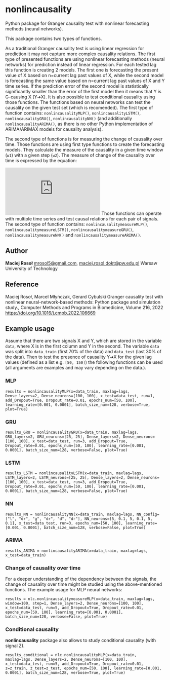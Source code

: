 # nonlincausality

Python package for Granger causality test with nonlinear forecasting methods (neural networks).

This package contains two types of functions. 

As a traditional Granger causality test is using linear regression for prediction it may not capture more complex causality relations.
The first type of presented functions are using nonlinear forecasting methods (neural networks) for prediction instead of linear regression. 
For each tested lag this function is creating 2 models. The first one is forecasting the present value of X based on n=current lag past values of X, 
while the second model is forecasting the same value based on n=current lag past values of X and Y time series.
If the prediction error of the second model is statistically significantly smaller than the error of the first model then it means that Y is G-causing X (Y➔X).
It is also possible to test conditional causality using those functions.
The functions based on neural networks can test the causality on the given test set (which is recomended). The first type of function contains: `nonlincausalityMLP()`, `nonlincausalityLSTM()`, `nonlincausalityGRU()`, `nonlincausalityNN()` (and additionally `nonlincausalityARIMA()`, as there is no other Python implementation of ARIMA/ARIMAX models for causality analysis).

The second type of functions is for measuring the change of causality over time.
Those functions are using first type functions to create the forecasting models.
They calculate the measure of the causality in a given time window (`w1`) with a given step (`w2`).
The measure of change of the causality over time is expressed by the equation:

![Equation 1](https://latex.codecogs.com/gif.latex?F%28Y%5Crightarrow%20X%29%20%3D%20-%20%5Cfrac%7B2%7D%7B1%20&plus;%20%5Cexp%5E%7B-%5Cfrac%7BRMSE_X%7D%7BRMSE_%7BXY%7D%7D&plus;1%7D%7D-1)
Those functions can operate with multiple time series and test causal relations for each pair of signals.
The second type of function contains: `nonlincausalitymeasureMLP()`, `nonlincausalitymeasureLSTM()`, `nonlincausalitymeasureGRU()`, `nonlincausalitymeasureNN()` and `nonlincausalitymeasureARIMA()`.

## Author
**Maciej Rosoł**
mrosol5@gmail.com, maciej.rosol.dokt@pw.edu.pl
Warsaw University of Technology

## Reference 
Maciej Rosoł, Marcel Młyńczak, Gerard Cybulski
Granger causality test with nonlinear neural-network-based methods: Python package and simulation study.,
Computer Methods and Programs in Biomedicine, Volume 216, 2022
https://doi.org/10.1016/j.cmpb.2022.106669

## Example usage

Assume that there are two signals X and Y, which are stored in the variable `data`, where X is in the first column and Y in the second.  The variable `data` was split into `data_train` (first 70% of the data) and `data_test` (last 30% of the data). Then to test the presence of causality Y➔X for the given lag values (defined as a list e.g. `[50, 150]`) the following functions can be used (all arguments are examples and may vary depending on the data.).

### MLP
```
results = nonlincausalityMLP(x=data_train, maxlag=lags, Dense_layers=2, Dense_neurons=[100, 100], x_test=data_test, run=1, add_Dropout=True, Dropout_rate=0.01, epochs_num=[50, 100], learning_rate=[0.001, 0.0001], batch_size_num=128, verbose=True, plot=True)
```

### GRU
```
results_GRU = nonlincausalityGRU(x=data_train, maxlag=lags, GRU_layers=2, GRU_neurons=[25, 25], Dense_layers=2, Dense_neurons=[100, 100], x_test=data_test, run=3, add_Dropout=True, Dropout_rate=0.01, epochs_num=[50, 100], learning_rate=[0.001, 0.0001], batch_size_num=128, verbose=False, plot=True)
```

### LSTM
```
results_LSTM = nonlincausalityLSTM(x=data_train, maxlag=lags, LSTM_layers=2, LSTM_neurons=[25, 25], Dense_layers=2, Dense_neurons=[100, 100], x_test=data_test, run=3, add_Dropout=True, Dropout_rate=0.01, epochs_num=[50, 100], learning_rate=[0.001, 0.0001], batch_size_num=128, verbose=False, plot=True)
```

### NN
```
results_NN = nonlincausalityNN(x=data_train, maxlag=lags, NN_config=["l", "dr", "g", "dr", "d", "dr"], NN_neurons=[5, 0.1, 5, 0.1, 5, 0.1], x_test=data_test, run=3, epochs_num=[50, 100], learning_rate=[0.001, 0.0001], batch_size_num=128, verbose=False, plot=True)
```

### ARIMA
```
results_ARIMA = nonlincausalityARIMA(x=data_train, maxlag=lags, x_test=data_train)
```

### Change of causality over time
For a deeper understanding of the dependency between the signals, the change of causality over time might be studied using the above-mentioned functions. The example usage for MLP neural networks:
```
results = nlc.nonlincausalitymeasureMLP(x=data_train, maxlag=lags, window=100, step=1, Dense_layers=2, Dense_neurons=[100, 100], x_test=data_test, run=5, add_Dropout=True, Dropout_rate=0.01, epochs_num=[50, 100], learning_rate=[0.001, 0.0001], batch_size_num=128, verbose=False, plot=True)
```

### Conditional causality
**nonlincausality** package also allows to study conditional causality (with signal Z). 
```
results_conditional = nlc.nonlincausalityMLP(x=data_train, maxlag=lags, Dense_layers=2, Dense_neurons=[100, 100], x_test=data_test, run=5, add_Dropout=True, Dropout_rate=0.01, z=z_train, z_test=z_test, epochs_num=[50, 100], learning_rate=[0.001, 0.0001], batch_size_num=128, verbose=True, plot=True)
```
